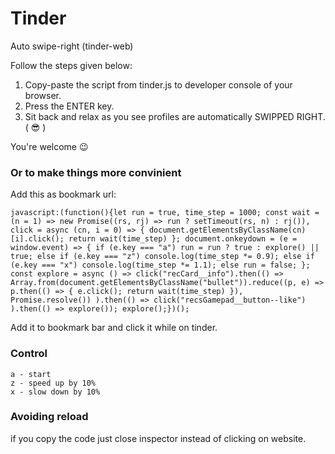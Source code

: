 # Tinder
Auto swipe-right (tinder-web)

Follow the steps given below:

  1. Copy-paste the script from tinder.js to developer console of your browser.
  2. Press the ENTER key.
  3. Sit back and relax as you see profiles are automatically SWIPPED RIGHT. (  😎  )

You're welcome 😉

### Or to make things more convinient
Add this as bookmark url:
```
javascript:(function(){let run = true, time_step = 1000; const wait = (n = 1) => new Promise((rs, rj) => run ? setTimeout(rs, n) : rj()), click = async (cn, i = 0) => { document.getElementsByClassName(cn)[i].click(); return wait(time_step) }; document.onkeydown = (e = window.event) => { if (e.key === "a") run = run ? true : explore() || true; else if (e.key === "z") console.log(time_step *= 0.9); else if (e.key === "x") console.log(time_step *= 1.1); else run = false; }; const explore = async () => click("recCard__info").then(() => Array.from(document.getElementsByClassName("bullet")).reduce((p, e) => p.then(() => { e.click(); return wait(time_step) }), Promise.resolve()) ).then(() => click("recsGamepad__button--like") ).then(() => explore()); explore();})();
```
Add it to bookmark bar and click it while on tinder.

### Control
```
a - start
z - speed up by 10%
x - slow down by 10%
```

### Avoiding reload
if you copy the code just close inspector instead of clicking on website.
